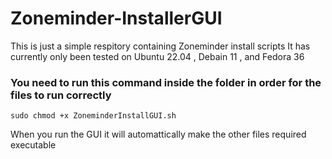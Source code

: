 # Zoneminder-InstallerGUI
This is just a simple respitory containing Zoneminder install scripts
It has currently only been tested on Ubuntu 22.04 , Debain 11 , and Fedora 36

### You need to run this command inside the folder in order for the files to run correctly

```
sudo chmod +x ZoneminderInstallGUI.sh
```
When you run the GUI it will automattically make the other files required executable

